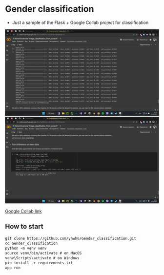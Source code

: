 # Gender classification

* Just a sample of the Flask + Google Collab project for classification

![Image](scrn_1.png)
![Image](scrn_2.png)

[Google Collab link](https://colab.research.google.com/drive/1aaNXV2azx-r0zz9SCkinF7BtG8YQwCnb?usp=sharing)

## How to start

```shell
git clone https://github.com/yhwh6/Gender_classification.git
cd Gender_classification
python -m venv venv
source venv/bin/activate # on MacOS
venv\Scripts\activate # on Windows
pip install -r requirements.txt
app run
```
